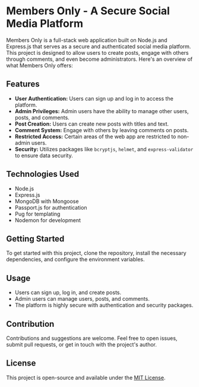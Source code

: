 # Members Only - A Secure Social Media Platform

Members Only is a full-stack web application built on Node.js and Express.js that serves as a secure and authenticated social media platform. This project is designed to allow users to create posts, engage with others through comments, and even become administrators. Here's an overview of what Members Only offers:

## Features

- **User Authentication:** Users can sign up and log in to access the platform.
- **Admin Privileges:** Admin users have the ability to manage other users, posts, and comments.
- **Post Creation:** Users can create new posts with titles and text.
- **Comment System:** Engage with others by leaving comments on posts.
- **Restricted Access:** Certain areas of the web app are restricted to non-admin users.
- **Security:** Utilizes packages like `bcryptjs`, `helmet`, and `express-validator` to ensure data security.

## Technologies Used

- Node.js
- Express.js
- MongoDB with Mongoose
- Passport.js for authentication
- Pug for templating
- Nodemon for development

## Getting Started

To get started with this project, clone the repository, install the necessary dependencies, and configure the environment variables.

## Usage

- Users can sign up, log in, and create posts.
- Admin users can manage users, posts, and comments.
- The platform is highly secure with authentication and security packages.

## Contribution

Contributions and suggestions are welcome. Feel free to open issues, submit pull requests, or get in touch with the project's author.

## License

This project is open-source and available under the [MIT License](LICENSE).
